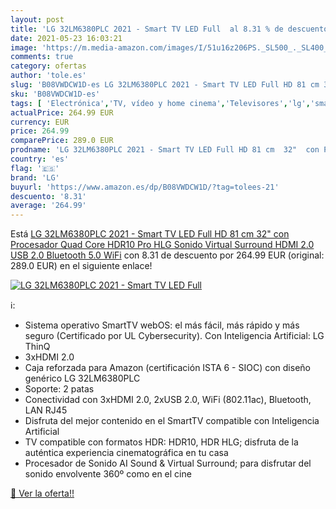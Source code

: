 ```yaml
---
layout: post
title: 'LG 32LM6380PLC 2021 - Smart TV LED Full  al 8.31 % de descuento'
date: 2021-05-23 16:03:21
image: 'https://m.media-amazon.com/images/I/51u16z206PS._SL500_._SL400_.jpg'
comments: true
category: ofertas
author: 'tole.es'
slug: 'B08VWDCW1D-es LG 32LM6380PLC 2021 - Smart TV LED Full HD 81 cm 32" con...'
sku: 'B08VWDCW1D-es'
tags: [ 'Electrónica','TV, vídeo y home cinema','Televisores','lg','smart','tv', ]
actualPrice: 264.99 EUR
currency: EUR
price: 264.99
comparePrice: 289.0 EUR
prodname: 'LG 32LM6380PLC 2021 - Smart TV LED Full HD 81 cm  32"  con Procesador Quad Core  HDR10 Pro  HLG  Sonido Virtual Surround  HDMI 2.0  USB 2.0  Bluetooth 5.0  WiFi'
country: 'es'
flag: '🇪🇸'
brand: 'LG'
buyurl: 'https://www.amazon.es/dp/B08VWDCW1D/?tag=tolees-21'
descuento: '8.31'
average: '264.99'
---
```


Está [LG 32LM6380PLC 2021 - Smart TV LED Full HD 81 cm  32"  con Procesador Quad Core  HDR10 Pro  HLG  Sonido Virtual Surround  HDMI 2.0  USB 2.0  Bluetooth 5.0  WiFi](https://www.amazon.es/dp/B08VWDCW1D/?tag=tolees-21) con 8.31 de descuento por 264.99 EUR (original: 289.0 EUR) en el siguiente enlace!

[![LG 32LM6380PLC 2021 - Smart TV LED Full ](https://m.media-amazon.com/images/I/51u16z206PS._SL500_._SL400_.jpg)](https://www.amazon.es/dp/B08VWDCW1D/?tag=tolees-21)

ℹ️:

- Sistema operativo SmartTV webOS: el más fácil, más rápido y más seguro (Certificado por UL Cybersecurity). Con Inteligencia Artificial: LG ThinQ
- 3xHDMI 2.0
- Caja reforzada para Amazon (certificación ISTA 6 - SIOC) con diseño genérico LG 32LM6380PLC
- Soporte: 2 patas
- Conectividad con 3xHDMI 2.0, 2xUSB 2.0, WiFi (802.11ac), Bluetooth, LAN RJ45
- Disfruta del mejor contenido en el SmartTV compatible con Inteligencia Artificial
- TV compatible con formatos HDR: HDR10, HDR HLG; disfruta de la auténtica experiencia cinematográfica en tu casa
- Procesador de Sonido AI Sound & Virtual Surround; para disfrutar del sonido envolvente 360º como en el cine

[🛒 Ver la oferta!!](https://www.amazon.es/dp/B08VWDCW1D/?tag=tolees-21)
